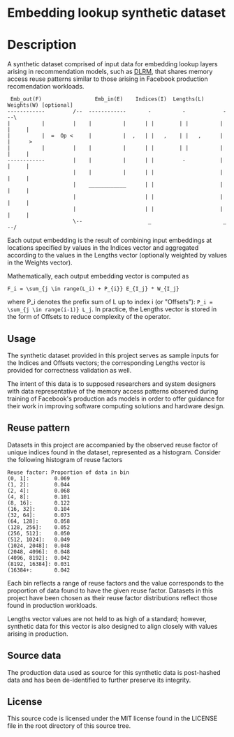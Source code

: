 # Embedding lookup synthetic dataset
# Description
A synthetic dataset comprised of input data for embedding lookup layers arising 
in recommendation models, such as [DLRM](https://github.com/facebookresearch/dlrm), 
that shares memory access reuse patterns similar to those arising in Facebook 
production recomendation workloads.

```
 Emb_out(F)                 Emb_in(E)    Indices(I)  Lengths(L)  Weights(W) [optional]
------------         /--  ------------       -          -            -    --\
|          |         |    |          |      | |        | |          | |     |
|          |  =  Op <     |          |  ,   | |   ,    | |   ,      | |      >
|          |         |    |          |      | |        | |          | |     |
------------         |    |          |      | |         -           | |     |
                     |    |          |      | |                     | |     |
                     |    ____________      | |                     | |     |
                     |                      | |                     | |     |
                     |                      | |                     | |     |
                     \--                     _                       _    --/
```

Each output embedding is the result of combining input embeddings at locations
specified by values in the Indices vector and aggregated according to the values 
in the Lengths vector (optionally weighted by values in the Weights vector).

Mathematically, each output embedding vector is computed as
```
F_i = \sum_{j \in range(L_i) + P_{i}} E_{I_j} * W_{I_j}
```
where P_i denotes the prefix sum of L up to index i (or "Offsets"): `P_i = \sum_{j \in range(i-1)} L_j`.
In practice, the Lengths vector is stored in the form of Offsets to reduce complexity of the operator.

## Usage
The synthetic dataset provided in this project serves as sample inputs for the Indices and Offsets vectors;
the corresponding Lengths vector is provided for correctness validation as well.

The intent of this data is to supposed researchers and system designers with data representative of the memory access patterns observed during training of Facebook's production ads models in order to offer guidance for their work in improving software computing solutions and hardware design.

## Reuse pattern
Datasets in this project are accompanied by the observed reuse factor of unique 
indices found in the dataset, represented as a histogram.  Consider the following 
histogram of reuse factors

```
Reuse factor: Proportion of data in bin
(0, 1]:        0.069
(1, 2]:        0.044
(2, 4]:        0.068
(4, 8]:        0.101
(8, 16]:       0.122
(16, 32]:      0.104
(32, 64]:      0.073
(64, 128]:     0.058
(128, 256]:    0.052
(256, 512]:    0.050
(512, 1024]:   0.049
(1024, 2048]:  0.048
(2048, 4096]:  0.048
(4096, 8192]:  0.042
(8192, 16384]: 0.031
(16384+:       0.042
```

Each bin reflects a range of reuse factors and the value corresponds to the 
proportion of data found to have the given reuse factor.  Datasets in this project 
have been chosen as their reuse factor distributions reflect those found in production
workloads.

Lengths vector values are not held to as high of a standard; however, synthetic data for this vector
is also designed to align closely with values arising in production.

## Source data
The production data used as source for this synthetic data is post-hashed data and has been de-identified to
further preserve its integrity.

License
-------
This source code is licensed under the MIT license found in the
LICENSE file in the root directory of this source tree.
